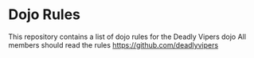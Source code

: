 Dojo Rules
==========

This repository contains a list of dojo rules for the Deadly Vipers dojo 
All members should read the rules
https://github.com/deadlyvipers
